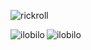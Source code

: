 ![rickroll](https://github.com/ilobilo/ilobilo/assets/68286835/d2534d50-d9e4-4d74-b8b8-9f2b3ff9d33e)
<p><img align="left" src="https://github-readme-stats.vercel.app/api/top-langs/?username=ilobilo&langs_count=10&layout=compact&theme=radical" alt="ilobilo" /></p>
<p><img align="left" src="https://github-readme-stats.vercel.app/api?username=ilobilo&show_icons=true&theme=radical" alt="ilobilo" /></p>

